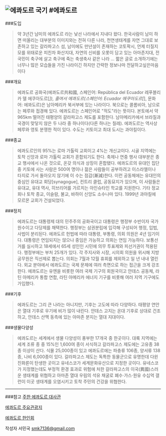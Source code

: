 
![에콰도르 국기](https://upload.wikimedia.org/wikipedia/commons/e/e8/Flag_of_Ecuador.svg)
#**에콰도르**
---
###도입
> 약 3년간 남미의 에콰도르 라는 낯선 나라에서 지내다 왔다. 한국사람이 남미 하면 떠올리는 대부분의 이미지와는 전혀 다른 나라,
> 천연생태계를 자연 그대로 보존하고 있는 갈라파고스 섬, 남미에도 만년설이 존재하는 코토팍시, 언제 터질지 모를 위태로운 피친차 화산지대, 자연의 신비를 오롯이 담고 있는 아마존지대, 전국민이 축구에 살고 축구에 죽는 축생축사 같은 나라 ...
짧은 글로 소개하기에는 너무나 많은 모습들을 가진 나라이긴 하지만 간략한 정보나마 전달하고싶은마음이다


###개요
>에콰도르 공화국(에콰도르共和國, 스페인어: República del Ecuador 레푸블리카 델 에쿠아도르[*]), 줄여서 에콰도르(스페인어: Ecuador 에쿠아도르[*], 문화어: 에꽈도르)은 남아메리카 북서부에 있는 나라이다. 북으로는 콜롬비아, 남으로는 페루와 접경해 있다. 에콰도르는 스페인어로 "적도"라는 뜻이다. 본토에서 약 965km 떨어진 태평양의 갈라파고스 제도를 포함한다. 남아메리카에서 브라질과 국경이 맞닿지 않은 두 나라 중 하나이다(다른 하나는 칠레). 에콰도르는 역사상 페루와 영토 분쟁한 적이 있다. 수도는 키토이고 최대 도시는 과야킬이다.
>
###종교
>에콰도르인의 95%는 로마 가톨릭 교회이고 4%는 개신교이다. 시골 지역에는 토착 신앙과 로마 가톨릭 교회가 혼합되기도 한다. 축제나 연중 행사 대부분은 종교 행사에서 나온 것으로, 온갖 의식과 상징이 혼합됐다.
에콰도르의 유대인 집단 중 키토에 사는 사람은 500여 명이나 젊은 사람들이 공부하려고 이스라엘이나 타지로 가서 돌아오지 않기에 이 수는 점감(漸減)한다. 이런 공동체에는 유대인의 중심인 유대교 회당[synagogue], 컨트리 클럽, 공동묘지가 있으며, 이 사람들은 유대교, 유대 역사, 히브리어를 가르치는 아인슈타인 학교를 지원한다.
기타 정교회나 토착 종교, 이슬람, 불교, 바하이 신앙도 소수나마 있다. 1999년 과야킬에 모르몬 교회가 건설되었다.

###정치
>에콰도르는 대통령제 대의 민주주의 공화국이고 대통령은 행정부 수반이자 국가 원수이고 다당제를 채택한다. 행정부는 삼권분립에 입각해 구성되어 행정, 입법, 사법이 분리된다. 에콰도르 헌법에 따라 대통령, 부통령, 의회 의원은 4년 임기이다. 대통령은 연임되지는 않으나 중임은 가능하고 의회는 연임 가능하다. 보통선거를 실시하고 18세에서 65세 성인인 시민에 의무 투표제와 피선거권이 적용된다.
행정부에는 부처 25개가 있다. 각 주지사와 시장, 시의회 의원을 위시해 지방 공무원은 직선제로 뽑는다. 의회는 7월과 12월 휴회를 제외하고 일 년 내내 열린다.
외교 분야에서 에콰도르는 국제 문제에 여러 측면으로 하는 접근을 크게 강조한다. 에콰도르는 유엔을 비롯한 여러 국제 기구의 회원국이고 안데스 공동체, 라틴 아메리카 통합 연합, 라틴 아메리카 에너지 기구를 비롯해 여러 지역 기구에도 가입했다.


###기후
>에콰도르는 그리 큰 나라는 아니지만, 기후는 고도에 따라 다양하다. 태평양 연안은 열대 기후로 우기에 비가 많이 내린다. 안데스 고지는 온대 기후로 상대로 건조하고, 안데스 산맥 동측에 있는 아마존 분지는 열대 지대이다.
>
###생물다양성
>에콰도르는 세계에서 생물 다양성이 풍부한 17개국 중 한곳이다. 대륙 지역에는 세계 조류 종 중 15%인 1,600여 종이 서식하고 갈라파고스 제도에는 고유종 38종 이상이 산다. 식물 25,000종이 있고 에콰도르에는 파충류 106종, 양서류 138종, 나비 6,000종이 있다. 갈라파고스 제도는 독특한 동물군으로 유명한데 다윈 진화론이 탄생한 곳이고 유네스코가 세계문화유산으로 지정한 곳이다. 유네스코가 지정했는데도 부정적 환경 효과로 위험에 처한 갈라파고스의 이국(異國)스러운 생태계를 위협하고 아마존 열대 우림의 석유 채굴로 폐수·가스·원유 수십억 갤런이 이곳 생태계를 오염시키고 토착 주민의 건강을 위협한다.


---


###참고
[주한 에콰도르 대사관](http://ecu.mofa.go.kr/korean/am/ecu/main/index.jsp)

[에콰도르 주요관광지](https://www.tripadvisor.co.kr/Attractions-g294307-Activities-Ecuador.html)

[에콰도르 한인회](http://latin-hanin.net/ec/)


 작성자 서민국 <smk7136@gmail.com>